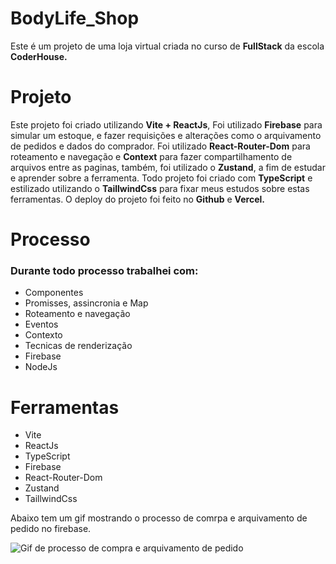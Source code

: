 # BodyLife_Shop

Este é um projeto de uma loja virtual criada no curso de **FullStack** da escola **CoderHouse.**

# Projeto

Este projeto foi criado utilizando **Vite + ReactJs**, Foi utilizado **Firebase** para simular um estoque, e fazer requisições e alterações como o arquivamento de pedidos e dados do comprador. Foi utilizado **React-Router-Dom** para roteamento e navegação e **Context** para fazer compartilhamento de arquivos entre as paginas, também, foi utilizado o **Zustand**, a fim de estudar e aprender sobre a ferramenta.
Todo projeto foi criado com  **TypeScript** e estilizado utilizando o  **TaillwindCss** para fixar meus estudos sobre estas ferramentas.
O deploy do projeto foi feito no **Github** e **Vercel.**

# Processo

### Durante todo processo trabalhei com:

- Componentes
- Promisses, assincronia e Map
- Roteamento e navegação
- Eventos
- Contexto
- Tecnicas de renderização
- Firebase
- NodeJs

# Ferramentas

- Vite
- ReactJs
- TypeScript
- Firebase
- React-Router-Dom
- Zustand
- TaillwindCss

Abaixo tem um gif mostrando o processo de comrpa e arquivamento de pedido no firebase.

![Gif de processo de compra e arquivamento de pedido](processo_de_compra.gif)



